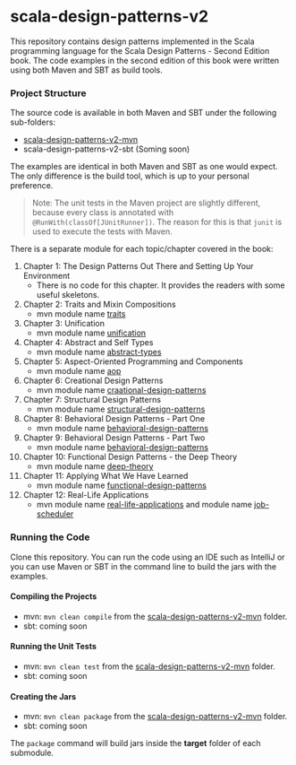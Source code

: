 # scala-design-patterns-v2

This repository contains design patterns implemented in the Scala programming language for the Scala Design Patterns - Second Edition book.
The code examples in the second edition of this book were written using both Maven and SBT
as build tools.

### Project Structure

The source code is available in both Maven and SBT under the following sub-folders:
* [scala-design-patterns-v2-mvn](scala-design-patterns-v2-mvn)
* scala-design-patterns-v2-sbt (Soming soon)

The examples are identical in both Maven and SBT as one would expect. The only difference is
the build tool, which is up to your personal preference.

> Note: The unit tests in the Maven project are slightly different, because every class is
annotated with `@RunWith(classOf[JUnitRunner])`. The reason for this is that `junit` is used to
execute the tests with Maven.

There is a separate module for each topic/chapter covered in the book:
1. Chapter 1: The Design Patterns Out There and Setting Up Your Environment
   - There is no code for this chapter. It provides the readers with some useful skeletons.
2. Chapter 2: Traits and Mixin Compositions
   - mvn module name [traits](scala-design-patterns-v2-mvn/traits)
3. Chapter 3: Unification
   - mvn module name [unification](scala-design-patterns-v2-mvn/unification)
4. Chapter 4: Abstract and Self Types
   - mvn module name [abstract-types](scala-design-patterns-v2-mvn/abstract-types)
5. Chapter 5: Aspect-Oriented Programming and Components
   - mvn module name [aop](scala-design-patterns-v2-mvn/aop)
6. Chapter 6: Creational Design Patterns
   - mvn module name [craational-design-patterns](scala-design-patterns-v2-mvn/creational-design-patterns)
7. Chapter 7: Structural Design Patterns
   - mvn module name [structural-design-patterns](scala-design-patterns-v2-mvn/structural-design-patterns)
8. Chapter 8: Behavioral Design Patterns - Part One
   - mvn module name [behavioral-design-patterns](scala-design-patterns-v2-mvn/behavioral-design-patterns)
9. Chapter 9: Behavioral Design Patterns - Part Two
   - mvn module name [behavioral-design-patterns](scala-design-patterns-v2-mvn/behavioral-design-patterns)
10. Chapter 10: Functional Design Patterns - the Deep Theory
    - mvn module name [deep-theory](scala-design-patterns-v2-mvn/deep-theory)
11. Chapter 11: Applying What We Have Learned
    - mvn module name [functional-design-patterns](scala-design-patterns-v2-mvn/functional-design-patterns)
12. Chapter 12: Real-Life Applications
    - mvn module name [real-life-applications](scala-design-patterns-v2-mvn/real-life-applications) and 
    module name [job-scheduler](scala-design-patterns-v2-mvn/job-scheduler)
   
### Running the Code

Clone this repository. You can run the code using an IDE such as IntelliJ or you can
use Maven or SBT in the command line to build the jars with the examples.

#### Compiling the Projects

- mvn: `mvn clean compile` from the [scala-design-patterns-v2-mvn](scala-design-patterns-v2-mvn) folder.
- sbt: coming soon

#### Running the Unit Tests

- mvn: `mvn clean test` from the [scala-design-patterns-v2-mvn](scala-design-patterns-v2-mvn) folder.
- sbt: coming soon

#### Creating the Jars

- mvn: `mvn clean package` from the [scala-design-patterns-v2-mvn](scala-design-patterns-v2-mvn) folder.
- sbt: coming soon

The `package` command will build jars inside the **target** folder of each submodule.
